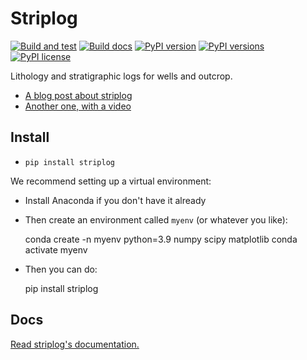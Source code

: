 # Striplog

[![Build and test](https://github.com/agile-geoscience/striplog/actions/workflows/run-tests.yml/badge.svg)](https://github.com/agile-geoscience/striplog/actions/workflows/run-tests.yml)
[![Build docs](https://github.com/agile-geoscience/striplog/actions/workflows/build-docs.yml/badge.svg)](https://github.com/agile-geoscience/striplog/actions/workflows/build-docs.yml)
[![PyPI version](https://img.shields.io/pypi/v/striplog.svg)](https://pypi.org/project/striplog/)
[![PyPI versions](https://img.shields.io/pypi/pyversions/striplog.svg)](https://pypi.org/project/striplog/)
[![PyPI license](https://img.shields.io/pypi/l/striplog.svg)](https://pypi.org/project/striplog/)

Lithology and stratigraphic logs for wells and outcrop.

* [A blog post about striplog](http://www.agilegeoscience.com/blog/2015/4/15/striplog)
* [Another one, with a video](http://www.agilegeoscience.com/blog/2015/7/10/geophysics-at-scipy-2015)


## Install

* `pip install striplog`

We recommend setting up a virtual environment:

* Install Anaconda if you don't have it already
* Then create an environment called `myenv` (or whatever you like):

    conda create -n myenv python=3.9 numpy scipy matplotlib
    conda activate myenv

* Then you can do:

    pip install striplog


## Docs

[Read striplog's documentation.](https://code.agilescientific.com/striplog)
